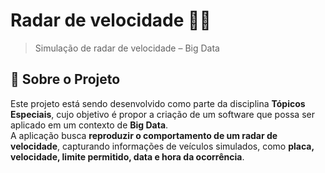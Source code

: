 # Radar de velocidade 🚗🚦  

> Simulação de radar de velocidade – Big Data 

## 📖 Sobre o Projeto  

Este projeto está sendo desenvolvido como parte da disciplina **Tópicos Especiais**, cujo objetivo é propor a criação de um software que possa ser aplicado em um contexto de **Big Data**.  
A aplicação busca **reproduzir o comportamento de um radar de velocidade**, capturando informações de veículos simulados, como **placa, velocidade, limite permitido, data e hora da ocorrência**. 
